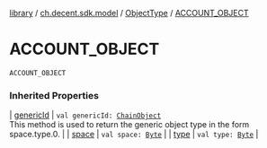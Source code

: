[library](../../index.md) / [ch.decent.sdk.model](../index.md) / [ObjectType](index.md) / [ACCOUNT_OBJECT](./-a-c-c-o-u-n-t_-o-b-j-e-c-t.md)

# ACCOUNT_OBJECT

`ACCOUNT_OBJECT`

### Inherited Properties

| [genericId](generic-id.md) | `val genericId: `[`ChainObject`](../-chain-object/index.md)<br>This method is used to return the generic object type in the form space.type.0. |
| [space](space.md) | `val space: `[`Byte`](https://kotlinlang.org/api/latest/jvm/stdlib/kotlin/-byte/index.html) |
| [type](type.md) | `val type: `[`Byte`](https://kotlinlang.org/api/latest/jvm/stdlib/kotlin/-byte/index.html) |

